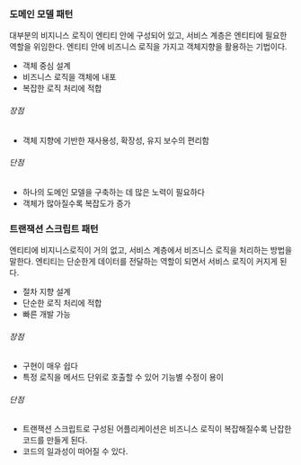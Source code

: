 ### 도메인 모델 패턴
대부분의 비지니스 로직이 엔티티 안에 구성되어 있고, 서비스 계층은 엔티티에 필요한 역할을 위임한다. 엔티티 안에 비즈니스 로직을 가지고 객체지향을 활용하는 기법이다.

- 객체 중심 설계
- 비즈니스 로직을 객체에 내포
- 복잡한 로직 처리에 적합

###### 장점
 - 객체 지향에 기반한 재사용성, 확장성, 유지 보수의 편리함
###### 단점
- 하나의 도메인 모델을 구축하는 데 많은 노력이 필요하다
- 객체가 많아질수록 복잡도가 증가

### 트랜잭션 스크립트 패턴
엔티티에 비지니스로직이 거의 없고, 서비스 계층에서 비즈니스 로직을 처리하는 방법을 말한다. 엔티티는 단순한게 데이터를 전달하는 역할이 되면서 서비스 로직이 커지게 된다.

- 절차 지향 설계
- 단순한 로직 처리에 적합
- 빠른 개발 가능
###### 장점
 - 구현이 매우 쉽다
 - 특정 로직을 메서드 단위로 호출할 수 있어 기능별 수정이 용이
###### 단점
- 트랜잭션 스크립트로 구성된 어플리케이션은 비즈니스 로직이 복잡해질수록 난잡한 코드를 만들게 된다.
- 코드의 일과성이 떠어질 수 있다.
